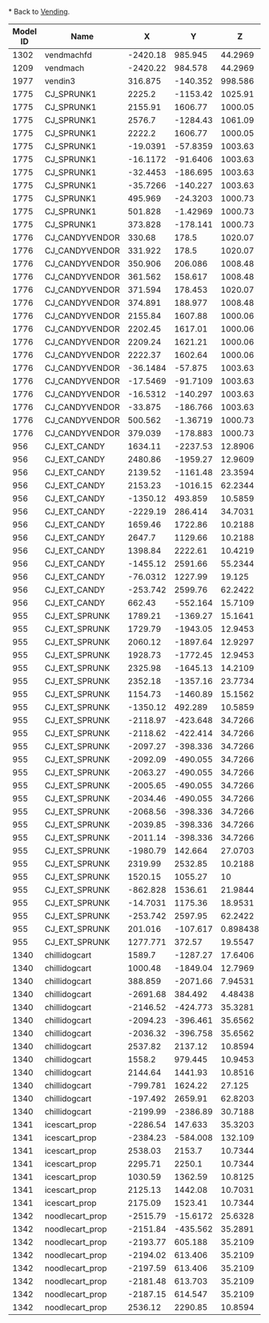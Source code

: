 <noinclude>\* Back to [Vending](/docs/vending.md "wikilink").</noinclude>

| Model ID | Name             | X        | Y        | Z        | Rotation Z |
|----------|------------------|----------|----------|----------|------------|
| 1302     | vendmachfd       | -2420.18 | 985.945  | 44.2969  | -90        |
| 1209     | vendmach         | -2420.22 | 984.578  | 44.2969  | -90        |
| 1977     | vendin3          | 316.875  | -140.352 | 998.586  | 90         |
| 1775     | CJ\_SPRUNK1      | 2225.2   | -1153.42 | 1025.91  | 90         |
| 1775     | CJ\_SPRUNK1      | 2155.91  | 1606.77  | 1000.05  | -90        |
| 1775     | CJ\_SPRUNK1      | 2576.7   | -1284.43 | 1061.09  | 90         |
| 1775     | CJ\_SPRUNK1      | 2222.2   | 1606.77  | 1000.05  | -90        |
| 1775     | CJ\_SPRUNK1      | -19.0391 | -57.8359 | 1003.63  | 0          |
| 1775     | CJ\_SPRUNK1      | -16.1172 | -91.6406 | 1003.63  | 0          |
| 1775     | CJ\_SPRUNK1      | -32.4453 | -186.695 | 1003.63  | 0          |
| 1775     | CJ\_SPRUNK1      | -35.7266 | -140.227 | 1003.63  | 0          |
| 1775     | CJ\_SPRUNK1      | 495.969  | -24.3203 | 1000.73  | 0          |
| 1775     | CJ\_SPRUNK1      | 501.828  | -1.42969 | 1000.73  | 0          |
| 1775     | CJ\_SPRUNK1      | 373.828  | -178.141 | 1000.73  | 0          |
| 1776     | CJ\_CANDYVENDOR  | 330.68   | 178.5    | 1020.07  | 0          |
| 1776     | CJ\_CANDYVENDOR  | 331.922  | 178.5    | 1020.07  | 0          |
| 1776     | CJ\_CANDYVENDOR  | 350.906  | 206.086  | 1008.48  | -90        |
| 1776     | CJ\_CANDYVENDOR  | 361.562  | 158.617  | 1008.48  | 0          |
| 1776     | CJ\_CANDYVENDOR  | 371.594  | 178.453  | 1020.07  | 0          |
| 1776     | CJ\_CANDYVENDOR  | 374.891  | 188.977  | 1008.48  | 0          |
| 1776     | CJ\_CANDYVENDOR  | 2155.84  | 1607.88  | 1000.06  | -90        |
| 1776     | CJ\_CANDYVENDOR  | 2202.45  | 1617.01  | 1000.06  | 360        |
| 1776     | CJ\_CANDYVENDOR  | 2209.24  | 1621.21  | 1000.06  | 0          |
| 1776     | CJ\_CANDYVENDOR  | 2222.37  | 1602.64  | 1000.06  | -90        |
| 1776     | CJ\_CANDYVENDOR  | -36.1484 | -57.875  | 1003.63  | 360        |
| 1776     | CJ\_CANDYVENDOR  | -17.5469 | -91.7109 | 1003.63  | 360        |
| 1776     | CJ\_CANDYVENDOR  | -16.5312 | -140.297 | 1003.63  | 360        |
| 1776     | CJ\_CANDYVENDOR  | -33.875  | -186.766 | 1003.63  | 360        |
| 1776     | CJ\_CANDYVENDOR  | 500.562  | -1.36719 | 1000.73  | 0          |
| 1776     | CJ\_CANDYVENDOR  | 379.039  | -178.883 | 1000.73  | 90         |
| 956      | CJ\_EXT\_CANDY   | 1634.11  | -2237.53 | 12.8906  | 0          |
| 956      | CJ\_EXT\_CANDY   | 2480.86  | -1959.27 | 12.9609  | 360        |
| 956      | CJ\_EXT\_CANDY   | 2139.52  | -1161.48 | 23.3594  | -90        |
| 956      | CJ\_EXT\_CANDY   | 2153.23  | -1016.15 | 62.2344  | 308.132    |
| 956      | CJ\_EXT\_CANDY   | -1350.12 | 493.859  | 10.5859  | -90        |
| 956      | CJ\_EXT\_CANDY   | -2229.19 | 286.414  | 34.7031  | 0          |
| 956      | CJ\_EXT\_CANDY   | 1659.46  | 1722.86  | 10.2188  | 0          |
| 956      | CJ\_EXT\_CANDY   | 2647.7   | 1129.66  | 10.2188  | 0          |
| 956      | CJ\_EXT\_CANDY   | 1398.84  | 2222.61  | 10.4219  | 0          |
| 956      | CJ\_EXT\_CANDY   | -1455.12 | 2591.66  | 55.2344  | 0          |
| 956      | CJ\_EXT\_CANDY   | -76.0312 | 1227.99  | 19.125   | -90        |
| 956      | CJ\_EXT\_CANDY   | -253.742 | 2599.76  | 62.2422  | -90        |
| 956      | CJ\_EXT\_CANDY   | 662.43   | -552.164 | 15.7109  | 360        |
| 955      | CJ\_EXT\_SPRUNK  | 1789.21  | -1369.27 | 15.1641  | 90         |
| 955      | CJ\_EXT\_SPRUNK  | 1729.79  | -1943.05 | 12.9453  | 0          |
| 955      | CJ\_EXT\_SPRUNK  | 2060.12  | -1897.64 | 12.9297  | 0          |
| 955      | CJ\_EXT\_SPRUNK  | 1928.73  | -1772.45 | 12.9453  | -90        |
| 955      | CJ\_EXT\_SPRUNK  | 2325.98  | -1645.13 | 14.2109  | 0          |
| 955      | CJ\_EXT\_SPRUNK  | 2352.18  | -1357.16 | 23.7734  | -90        |
| 955      | CJ\_EXT\_SPRUNK  | 1154.73  | -1460.89 | 15.1562  | 90         |
| 955      | CJ\_EXT\_SPRUNK  | -1350.12 | 492.289  | 10.5859  | -90        |
| 955      | CJ\_EXT\_SPRUNK  | -2118.97 | -423.648 | 34.7266  | 75.0001    |
| 955      | CJ\_EXT\_SPRUNK  | -2118.62 | -422.414 | 34.7266  | 75.0001    |
| 955      | CJ\_EXT\_SPRUNK  | -2097.27 | -398.336 | 34.7266  | 360        |
| 955      | CJ\_EXT\_SPRUNK  | -2092.09 | -490.055 | 34.7266  | 0          |
| 955      | CJ\_EXT\_SPRUNK  | -2063.27 | -490.055 | 34.7266  | 0          |
| 955      | CJ\_EXT\_SPRUNK  | -2005.65 | -490.055 | 34.7266  | 0          |
| 955      | CJ\_EXT\_SPRUNK  | -2034.46 | -490.055 | 34.7266  | 0          |
| 955      | CJ\_EXT\_SPRUNK  | -2068.56 | -398.336 | 34.7266  | 360        |
| 955      | CJ\_EXT\_SPRUNK  | -2039.85 | -398.336 | 34.7266  | 360        |
| 955      | CJ\_EXT\_SPRUNK  | -2011.14 | -398.336 | 34.7266  | 360        |
| 955      | CJ\_EXT\_SPRUNK  | -1980.79 | 142.664  | 27.0703  | 90         |
| 955      | CJ\_EXT\_SPRUNK  | 2319.99  | 2532.85  | 10.2188  | 0          |
| 955      | CJ\_EXT\_SPRUNK  | 1520.15  | 1055.27  | 10       | 90         |
| 955      | CJ\_EXT\_SPRUNK  | -862.828 | 1536.61  | 21.9844  | 0          |
| 955      | CJ\_EXT\_SPRUNK  | -14.7031 | 1175.36  | 18.9531  | 0          |
| 955      | CJ\_EXT\_SPRUNK  | -253.742 | 2597.95  | 62.2422  | -90        |
| 955      | CJ\_EXT\_SPRUNK  | 201.016  | -107.617 | 0.898438 | 90         |
| 955      | CJ\_EXT\_SPRUNK  | 1277.771 | 372.57   | 19.5547  | 244.11     |
| 1340     | chillidogcart    | 1589.7   | -1287.27 | 17.6406  | 90         |
| 1340     | chillidogcart    | 1000.48  | -1849.04 | 12.7969  | 70         |
| 1340     | chillidogcart    | 388.859  | -2071.66 | 7.94531  | 90         |
| 1340     | chillidogcart    | -2691.68 | 384.492  | 4.48438  | 45         |
| 1340     | chillidogcart    | -2146.52 | -424.773 | 35.3281  | 334.564    |
| 1340     | chillidogcart    | -2094.23 | -396.461 | 35.6562  | 309.564    |
| 1340     | chillidogcart    | -2036.32 | -396.758 | 35.6562  | 279.564    |
| 1340     | chillidogcart    | 2537.82  | 2137.12  | 10.8594  | 0          |
| 1340     | chillidogcart    | 1558.2   | 979.445  | 10.9453  | 0          |
| 1340     | chillidogcart    | 2144.64  | 1441.93  | 10.8516  | 90         |
| 1340     | chillidogcart    | -799.781 | 1624.22  | 27.125   | 72.0001    |
| 1340     | chillidogcart    | -197.492 | 2659.91  | 62.8203  | 0          |
| 1340     | chillidogcart    | -2199.99 | -2386.89 | 30.7188  | 19.3753    |
| 1341     | icescart\_prop   | -2286.54 | 147.633  | 35.3203  | 315        |
| 1341     | icescart\_prop   | -2384.23 | -584.008 | 132.109  | 360        |
| 1341     | icescart\_prop   | 2538.03  | 2153.7   | 10.7344  | 0          |
| 1341     | icescart\_prop   | 2295.71  | 2250.1   | 10.7344  | 0          |
| 1341     | icescart\_prop   | 1030.59  | 1362.59  | 10.8125  | -90        |
| 1341     | icescart\_prop   | 2125.13  | 1442.08  | 10.7031  | -90        |
| 1341     | icescart\_prop   | 2175.09  | 1523.41  | 10.7344  | -90        |
| 1342     | noodlecart\_prop | -2515.79 | -15.6172 | 25.6328  | 325        |
| 1342     | noodlecart\_prop | -2151.84 | -435.562 | 35.2891  | 314.564    |
| 1342     | noodlecart\_prop | -2193.77 | 605.188  | 35.2109  | 285        |
| 1342     | noodlecart\_prop | -2194.02 | 613.406  | 35.2109  | 85.0001    |
| 1342     | noodlecart\_prop | -2197.59 | 613.406  | 35.2109  | 65         |
| 1342     | noodlecart\_prop | -2181.48 | 613.703  | 35.2109  | 65         |
| 1342     | noodlecart\_prop | -2187.15 | 614.547  | 35.2109  | 80.0001    |
| 1342     | noodlecart\_prop | 2536.12  | 2290.85  | 10.8594  | 360        |

